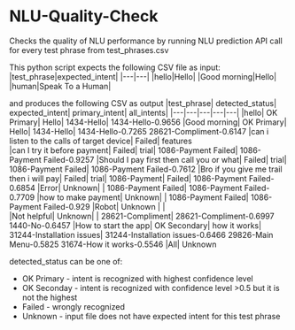 # NLU-Quality-Check
Checks the quality of NLU performance by running NLU prediction API call for every test phrase from test_phrases.csv

This python script expects the following CSV file as input:
|test_phrase|expected_intent|
|---|---|
|hello|Hello|
|Good morning|Hello|
|human|Speak To a Human|

and produces the following CSV as output
|test_phrase|	detected_status|	expected_intent|	primary_intent|	all_intents|
|---|---|---|---|---|
|hello|	OK Primary|	Hello|	1434-Hello|	1434-Hello-0.9656 
|Good morning|	OK Primary|	Hello|	1434-Hello|	1434-Hello-0.7265 28621-Compliment-0.6147 
|can i listen to the calls of  target device|	Failed|	features		
|can I try it before payment|	Failed|	trial|	1086-Payment Failed|	1086-Payment Failed-0.9257 
|Should I pay first then call you or what|	Failed|	trial|	1086-Payment Failed|	1086-Payment Failed-0.7612 
|Bro if you give me trail then i will pay|	Failed|	trial|	1086-Payment| Failed|	1086-Payment Failed-0.6854 
|Error|	Unknown|	|	1086-Payment Failed|	1086-Payment Failed-0.7709 
|how to make payment|	Unknown|	|	1086-Payment Failed|	1086-Payment Failed-0.929 
|Robot|	Unknown	| |		
|Not helpful|	Unknown|	|	28621-Compliment|	28621-Compliment-0.6997 1440-No-0.6457 
|How to start the app|	OK Secondary|	how it works|	31244-Installation issues|	31244-Installation issues-0.6466 29826-Main Menu-0.5825 31674-How it works-0.5546 
|All|	Unknown	

detected_status can be one of:
- OK Primary - intent is recognized with highest confidence level
- OK Seconday - intent is recognized with confidence level >0.5 but it is not the highest
- Failed - wrongly recognized
- Unknown - input file does not have expected intent for this test phrase
